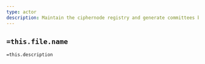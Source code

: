 ```yaml
---
type: actor
description: Maintain the ciphernode registry and generate committees based on seed
---
```

## `=this.file.name`

`=this.description`
